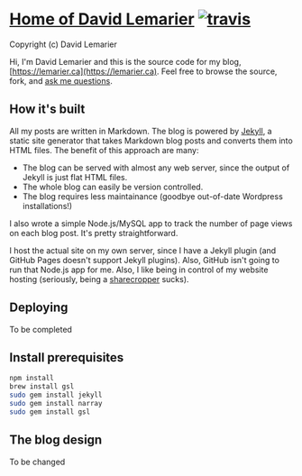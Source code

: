 # [Home of David Lemarier](https://lemarier.ca) [![travis][travis-image]][travis-url]

[travis-image]: https://img.shields.io/travis/DavidLemarier/www.lemarier.ca.svg?style=flat
[travis-url]: https://travis-ci.org/DavidLemarier/www.lemarier.ca

Copyright (c) David Lemarier

Hi, I'm David Lemarier and this is the source code for my blog, [https://lemarier.ca](https://lemarier.ca). Feel free to browse the source, fork, and [ask me questions](https://twitter.com/DavidLemarier).


## How it's built

All my posts are written in Markdown. The blog is powered by [Jekyll](http://github.com/mojombo/jekyll), a static site generator that takes Markdown blog posts and converts them into HTML files. The benefit of this approach are many:

- The blog can be served with almost any web server, since the output of Jekyll is just flat HTML files.
- The whole blog can easily be version controlled.
- The blog requires less maintainance (goodbye out-of-date Wordpress installations!)

I also wrote a simple Node.js/MySQL app to track the number of page views on each blog post. It's pretty straightforward.

I host the actual site on my own server, since I have a Jekyll plugin (and GitHub Pages doesn't support Jekyll plugins). Also, GitHub isn't going to run that Node.js app for me. Also, I like being in control of my website hosting (seriously, being a [sharecropper](http://www.tbray.org/ongoing/When/200x/2003/07/12/WebsThePlace) sucks).


## Deploying

To be completed

## Install prerequisites

```bash
npm install
brew install gsl
sudo gem install jekyll
sudo gem install narray
sudo gem install gsl
```

## The blog design

To be changed

